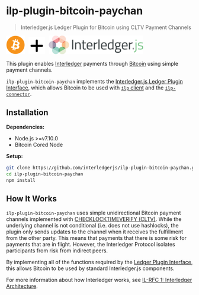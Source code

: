 # ilp-plugin-bitcoin-paychan
> Interledger.js Ledger Plugin for Bitcoin using CLTV Payment Channels

<a href="https://bitcoin.org"><img src="./images/bitcoin.png" alt="Bitcoin" height="50px" /></a><img height="45" hspace="5" /><img src="./images/plus.png" height="45" /><img height="45" hspace="5" /><a href="https://interledger.org"><img src="./images/interledgerjs.png" alt="Interledger.js" height="50px" /></a>


This plugin enables [Interledger](https://interledger.org) payments through [Bitcoin](https://bitcoin.org) using simple payment channels.

`ilp-plugin-bitcoin-paychan` implements the [Interledger.js Ledger Plugin Interface](https://github.com/interledger/rfcs/blob/master/0004-ledger-plugin-interface/0004-ledger-plugin-interface.md), which allows Bitcoin to be used with [`ilp` client](https://github.com/interledgerjs/ilp) and the [`ilp-connector`](https://github.com/interledgerjs/ilp-connector).

## Installation

**Dependencies:**

- Node.js >=v7.10.0
- Bitcoin Cored Node

**Setup:**

```sh
git clone https://github.com/interledgerjs/ilp-plugin-bitcoin-paychan.git
cd ilp-plugin-bitcoin-paychan
npm install
```


## How It Works

`ilp-plugin-bitcoin-paychan` uses simple unidirectional Bitcoin payment channels implemented with [CHECKLOCKTIMEVERIFY (CLTV)](https://github.com/bitcoin/bips/blob/master/bip-0065.mediawiki). While the underlying channel is not conditional (i.e. does not use hashlocks), the plugin only sends updates to the channel when it receives the fulfillment from the other party. This means that payments that there is some risk for payments that are in flight. However, the Interledger Protocol isolates participants from risk from indirect peers.

By implementing all of the functions required by the [Ledger Plugin Interface](https://github.com/interledger/rfcs/blob/master/0004-ledger-plugin-interface/0004-ledger-plugin-interface.md), this allows Bitcoin to be used by standard Interledger.js components.

For more information about how Interledger works, see [IL-RFC 1: Interledger Architecture](https://github.com/interledger/rfcs/blob/master/0001-interledger-architecture/0001-interledger-architecture.md).

